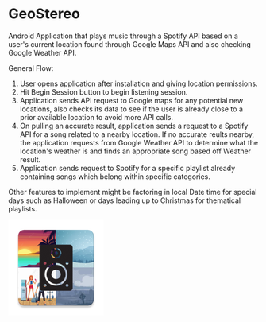 # GeoStereo
Android Application that plays music through a Spotify API based on a user's current location found through Google Maps API and also checking Google Weather API.

General Flow:
1. User opens application after installation and giving location permissions.
2. Hit Begin Session button to begin listening session.
3. Application sends API request to Google maps for any potential new locations, also checks its data to see if the user is already close to a prior available
   location to avoid more API calls.
4. On pulling an accurate result, application sends a request to a Spotify API for a song related to a nearby location. If no accurate reults nearby, the
   application requests from Google Weather API to determine what the location's weather is and finds an appropriate song based off Weather result.
5. Application sends request to Spotify for a specific playlist already containing songs which belong within specific categories.

Other features to implement might be factoring in local Date time for special days such as Halloween or days leading up to Christmas for thematical playlists.

![GeoStereo Logo](/app/src/main/res/mipmap-xxxhdpi/ic_launcher.png)
